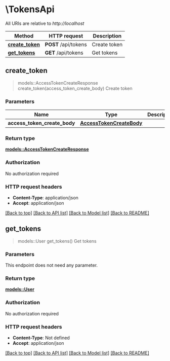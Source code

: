# \TokensApi

All URIs are relative to *http://localhost*

Method | HTTP request | Description
------------- | ------------- | -------------
[**create_token**](TokensApi.md#create_token) | **POST** /api/tokens | Create token
[**get_tokens**](TokensApi.md#get_tokens) | **GET** /api/tokens | Get tokens



## create_token

> models::AccessTokenCreateResponse create_token(access_token_create_body)
Create token

### Parameters


Name | Type | Description  | Required | Notes
------------- | ------------- | ------------- | ------------- | -------------
**access_token_create_body** | [**AccessTokenCreateBody**](AccessTokenCreateBody.md) |  | [required] |

### Return type

[**models::AccessTokenCreateResponse**](AccessTokenCreateResponse.md)

### Authorization

No authorization required

### HTTP request headers

- **Content-Type**: application/json
- **Accept**: application/json

[[Back to top]](#) [[Back to API list]](../README.md#documentation-for-api-endpoints) [[Back to Model list]](../README.md#documentation-for-models) [[Back to README]](../README.md)


## get_tokens

> models::User get_tokens()
Get tokens

### Parameters

This endpoint does not need any parameter.

### Return type

[**models::User**](User.md)

### Authorization

No authorization required

### HTTP request headers

- **Content-Type**: Not defined
- **Accept**: application/json

[[Back to top]](#) [[Back to API list]](../README.md#documentation-for-api-endpoints) [[Back to Model list]](../README.md#documentation-for-models) [[Back to README]](../README.md)

